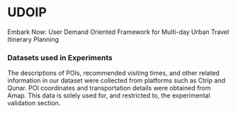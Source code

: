 # UDOIP
Embark Now: User Demand Oriented Framework for Multi-day Urban Travel Itinerary Planning

### Datasets used in Experiments
The descriptions of POIs, recommended visiting times, and other related information in our dataset were collected from platforms such as Ctrip and Qunar. POI coordinates and transportation details were obtained from Amap. This data is solely used for, and restricted to, the experimental validation section.
